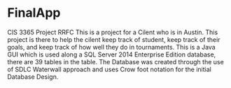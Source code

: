 # FinalApp
CIS 3365 Project RRFC This is a project for a Cilent who is in Austin. This project is there to help the cilent keep track of student, keep track of their goals, and keep track of how well they do in tournaments. This is a Java GUI which is used along a SQL Server 2014 Enterprise Edition database, there are 39 tables in the table. The Database was created through the use of SDLC Waterwall approach and uses Crow foot notation for the initial Database Design.
